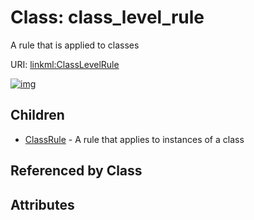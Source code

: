 
# Class: class_level_rule


A rule that is applied to classes

URI: [linkml:ClassLevelRule](https://w3id.org/linkml/ClassLevelRule)


[![img](images/ClassLevelRule.svg)](images/ClassLevelRule.svg)

## Children

 * [ClassRule](ClassRule.md) - A rule that applies to instances of a class

## Referenced by Class


## Attributes

